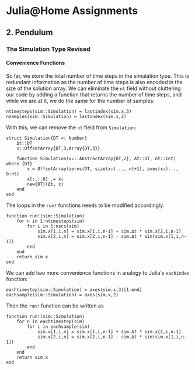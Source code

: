 
# Julia@Home Assignments

## 2. Pendulum

### The Simulation Type Revised

#### Convenience Functions

So far, we store the total number of time steps in the simulation type. This is redundant information as the number of time steps is also encoded in the size of the solution array.
We can eliminate the `nt` field without cluttering our code by adding a function that returns the number of time steps, and while we are at it, we do the same for the number of samples:
```julia; eval=false
ntimesteps(sim::Simulation) = lastindex(sim.x,3)
nsamples(sim::Simulation) = lastindex(sim.x,2)
```

With this, we can remove the `nt` field from `Simulation`:
```julia; eval=false
struct Simulation{DT <: Number}
    Δt::DT
    x::OffsetArray{DT,3,Array{DT,3}}

    function Simulation(x₀::AbstractArray{DT,2}, Δt::DT, nt::Int) where {DT}
        x = OffsetArray(zeros(DT, size(x₀)..., nt+1), axes(x₀)..., 0:nt)
        x[:,:,0] .= x₀
        new{DT}(Δt, x)
    end
end
```

The loops in the `run!` functions needs to be modified accordingly:
```julia; eval=false
function run!(sim::Simulation)
    for n in 1:ntimesteps(sim)
        for i in 1:nscs(sim)
            sim.x[1,i,n] = sim.x[1,i,n-1] + sim.Δt * sim.x[2,i,n-1]
            sim.x[2,i,n] = sim.x[2,i,n-1] - sim.Δt * sin(sim.x[1,i,n-1])
        end
    end
    return sim.x
end
```

We can add two more convenience functions in analogy to Julia's `eachindex` function: 
```julia; eval=false
eachtimestep(sim::Simulation) = axes(sim.x,3)[1:end]
eachsample(sim::Simulation) = axes(sim.x,2)
```

Then the `run!` function can be written as 
```julia; eval=false
function run!(sim::Simulation)
    for n in eachtimestep(sim)
        for i in eachsample(sim)
            sim.x[1,i,n] = sim.x[1,i,n-1] + sim.Δt * sim.x[2,i,n-1]
            sim.x[2,i,n] = sim.x[2,i,n-1] - sim.Δt * sin(sim.x[1,i,n-1])
        end
    end
    return sim.x
end
```

